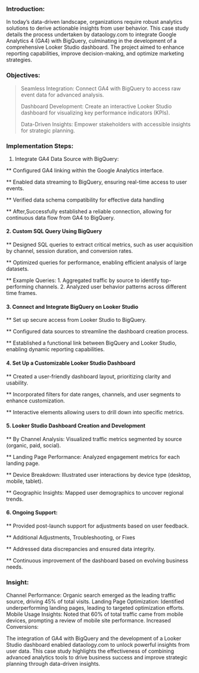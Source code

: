 ### Introduction:
In today’s data-driven landscape, organizations require robust analytics solutions to derive actionable insights from user behavior. This case study details the process undertaken by dataology.com to integrate Google Analytics 4 (GA4) with BigQuery, culminating in the development of a comprehensive Looker Studio dashboard. The project aimed to enhance reporting capabilities, improve decision-making, and optimize marketing strategies.

### Objectives:

> Seamless Integration: Connect GA4 with BigQuery to access raw event data for advanced analysis.
> 
> Dashboard Development: Create an interactive Looker Studio dashboard for visualizing key performance indicators (KPIs).
> 
> Data-Driven Insights: Empower stakeholders with accessible insights for strategic planning.

### Implementation Steps:
1. Integrate GA4 Data Source with BigQuery:

** Configured GA4 linking within the Google Analytics interface.

** Enabled data streaming to BigQuery, ensuring real-time access to user events.

** Verified data schema compatibility for effective data handling

** After,Successfully established a reliable connection, allowing for continuous data flow from GA4 to BigQuery.

#### 2. Custom SQL Query Using BigQuery

** Designed SQL queries to extract critical metrics, such as user acquisition by channel, session duration, and conversion rates.

** Optimized queries for performance, enabling efficient analysis of large datasets.

** Example Queries: 
          1. Aggregated traffic by source to identify top-performing channels.
          2. Analyzed user behavior patterns across different time frames.

#### 3. Connect and Integrate BigQuery on Looker Studio

** Set up secure access from Looker Studio to BigQuery.

** Configured data sources to streamline the dashboard creation process.

** Established a functional link between BigQuery and Looker Studio, enabling dynamic reporting capabilities.

#### 4. Set Up a Customizable Looker Studio Dashboard
** Created a user-friendly dashboard layout, prioritizing clarity and usability.

** Incorporated filters for date ranges, channels, and user segments to enhance customization.

** Interactive elements allowing users to drill down into specific metrics.

#### 5. Looker Studio Dashboard Creation and Development

** By Channel Analysis: Visualized traffic metrics segmented by source (organic, paid, social).

** Landing Page Performance: Analyzed engagement metrics for each landing page.

** Device Breakdown: Illustrated user interactions by device type (desktop, mobile, tablet).

** Geographic Insights: Mapped user demographics to uncover regional trends.



#### 6. Ongoing Support:

** Provided post-launch support for adjustments based on user feedback.

** Additional Adjustments, Troubleshooting, or Fixes

** Addressed data discrepancies and ensured data integrity.

** Continuous improvement of the dashboard based on evolving business needs.

### Insight:
Channel Performance: Organic search emerged as the leading traffic source, driving 45% of total visits.
Landing Page Optimization: Identified underperforming landing pages, leading to targeted optimization efforts.
Mobile Usage Insights: Noted that 60% of total traffic came from mobile devices, prompting a review of mobile site performance.
Increased Conversions:


The integration of GA4 with BigQuery and the development of a Looker Studio dashboard enabled dataology.com to unlock powerful insights from user data. This case study highlights the effectiveness of combining advanced analytics tools to drive business success and improve strategic planning through data-driven insights.

